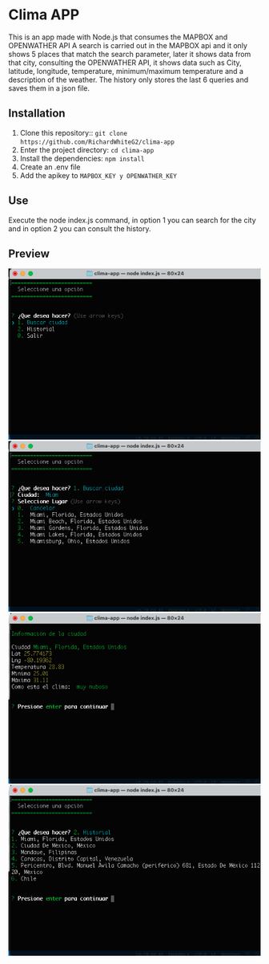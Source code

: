 # Clima APP

This is an app made with Node.js that consumes the MAPBOX and OPENWATHER API
A search is carried out in the MAPBOX api and it only shows 5 places that match the search parameter, later it shows data from that city, consulting the OPENWATHER API, it shows data such as
City, latitude, longitude, temperature, minimum/maximum temperature and a description of the weather.
The history only stores the last 6 queries and saves them in a json file.

## Installation

1. Clone this repository:: `git clone https://github.com/RichardWhiteG2/clima-app`
2. Enter the project directory: `cd clima-app`
3. Install the dependencies: `npm install`
4. Create an .env file
5. Add the apikey to `MAPBOX_KEY y OPENWATHER_KEY`

## Use

Execute the node index.js command, in option 1 you can search for the city and in option 2 you can consult the history.

## Preview
![Menu](/assets/MenuInicial.png)
![Menu](/assets/Busqueda.png)
![Menu](/assets/ResponseBusqueda.png)
![Menu](/assets/Historial.png)